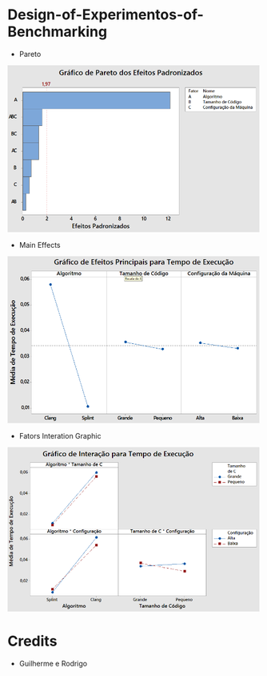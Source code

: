 # Design-of-Experimentos-of-Benchmarking

* Pareto

![Pareto Graphic](ParetoGraphic.png)

* Main Effects

![Main Effects Graphic](MainEffectsGraphic.png)

* Fators Interation Graphic

![Fators Interation Graphic](InterationGraphic.png)

# Credits

* Guilherme e Rodrigo
